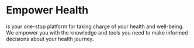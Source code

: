 # Empower Health
 is your one-stop platform for taking charge of your health and well-being. We empower you with the knowledge and tools you need to make informed decisions about your health journey.
